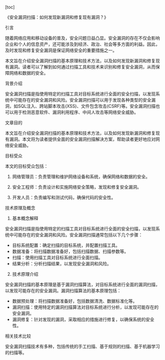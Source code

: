 
[toc]                    
                
                
《安全漏洞扫描：如何发现新漏洞和修复现有漏洞？》

引言

随着网络应用和移动设备的普及，安全问题日益凸显。安全漏洞的存在不仅会影响企业和个人的信息资产，还可能涉及到经济、政治、社会等多方面的利益。因此，及时发现和修复安全漏洞是保证网络安全的重要措施之一。

本文旨在介绍安全漏洞扫描的基本原理和技术方法，以及如何发现新漏洞和修复现有漏洞。读者可以了解到如何通过扫描工具和技术来识别和修复安全漏洞，从而保障网络和数据的安全。

背景介绍

安全漏洞扫描是指使用特定的扫描工具对目标系统进行全面的安全扫描，以发现系统中可能存在的安全漏洞和风险。安全漏洞扫描可以用于发现各种类型的安全漏洞，如SQL注入、跨站脚本攻击(XSS)、文件包含攻击(CSRF)等。安全漏洞扫描也可以用于检测恶意软件、漏洞利用程序、中间人攻击等网络安全威胁。

文章目的

本文旨在介绍安全漏洞扫描的基本原理和技术方法，以及如何发现新漏洞和修复现有漏洞。本文将为读者提供全面的安全漏洞扫描解决方案，帮助读者更好地应对网络安全威胁。

目标受众

本文的目标受众包括：

1. 网络管理员：负责管理和维护网络设备和系统，确保网络和数据的安全。

2. 安全工程师：负责设计和实施网络安全策略，发现和修复安全漏洞。

3. 开发人员：负责编写和测试代码，确保代码的安全性。

技术原理及概念

1. 基本概念解释

安全漏洞扫描是指使用特定的扫描工具对目标系统进行全面的安全扫描，以发现系统中可能存在的安全漏洞和风险。安全漏洞扫描通常包括以下几个步骤：

- 目标系统配置：确定扫描的目标系统，并配置扫描工具。
- 数据准备：将扫描数据准备好，包括扫描数据、扫描参数等。
- 扫描：使用扫描工具对目标系统进行全面扫描。
- 结果分析：分析扫描结果，以发现安全漏洞和风险。

2. 技术原理介绍

安全漏洞扫描的基本原理是基于漏洞扫描算法，对目标系统进行全面的漏洞扫描，以发现可能存在的安全漏洞。漏洞扫描算法的基本原理包括：

- 数据预处理：将扫描数据准备好，包括数据清洗、数据标准化等。
- 漏洞扫描：使用特定的漏洞扫描算法对目标系统进行分析，以发现可能存在的安全漏洞。
- 漏洞修复：针对发现的漏洞，采取相应的措施进行修复，以确保系统的安全性。

相关技术比较

安全漏洞扫描技术有多种，包括传统的手工扫描、基于规则的扫描、基于机器学习的扫描等。

